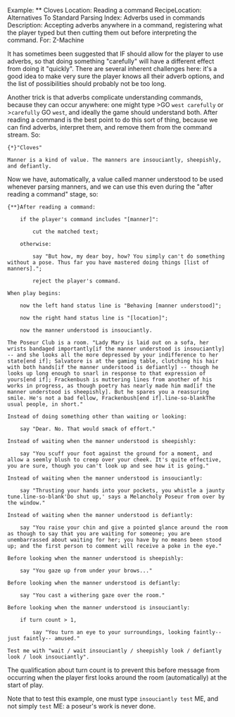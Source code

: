 Example: ** Cloves
Location: Reading a command
RecipeLocation: Alternatives To Standard Parsing
Index: Adverbs used in commands
Description: Accepting adverbs anywhere in a command, registering what the player typed but then cutting them out before interpreting the command.
For: Z-Machine

  
It has sometimes been suggested that IF should allow for the player to use adverbs, so that doing something "carefully" will have a different effect from doing it "quickly". There are several inherent challenges here: it's a good idea to make very sure the player knows all their adverb options, and the list of possibilities should probably not be too long.

  
Another trick is that adverbs complicate understanding commands, because they can occur anywhere: one might type >GO ``west carefully`` or >``carefully`` GO ``west``, and ideally the game should understand both. After reading a command is the best point to do this sort of thing, because we can find adverbs, interpret them, and remove them from the command stream. So:

  

``` inform7
{*}"Cloves"

Manner is a kind of value. The manners are insouciantly, sheepishly, and defiantly.
```

  
Now we have, automatically, a value called manner understood to be used whenever parsing manners, and we can use this even during the "after reading a command" stage, so:

  

``` inform7
{**}After reading a command:

	if the player's command includes "[manner]":

		cut the matched text;

	otherwise:

		say "But how, my dear boy, how? You simply can't do something without a pose. Thus far you have mastered doing things [list of manners].";

		reject the player's command.

When play begins:

	now the left hand status line is "Behaving [manner understood]";

	now the right hand status line is "[location]";

	now the manner understood is insouciantly.

The Poseur Club is a room. "Lady Mary is laid out on a sofa, her wrists bandaged importantly[if the manner understood is insouciantly] -- and she looks all the more depressed by your indifference to her state[end if]; Salvatore is at the gaming table, clutching his hair with both hands[if the manner understood is defiantly] -- though he looks up long enough to snarl in response to that expression of yours[end if]; Frackenbush is muttering lines from another of his works in progress, as though poetry has nearly made him mad[if the manner understood is sheepishly]. But he spares you a reassuring smile. He's not a bad fellow, Frackenbush[end if].line-so-blankThe usual people, in short."

Instead of doing something other than waiting or looking:

	say "Dear. No. That would smack of effort."

Instead of waiting when the manner understood is sheepishly:

	say "You scuff your foot against the ground for a moment, and allow a seemly blush to creep over your cheek. It's quite effective, you are sure, though you can't look up and see how it is going."

Instead of waiting when the manner understood is insouciantly:

	say "Thrusting your hands into your pockets, you whistle a jaunty tune.line-so-blank'Do shut up,' says a Melancholy Poseur from over by the window."

Instead of waiting when the manner understood is defiantly:

	say "You raise your chin and give a pointed glance around the room as though to say that you are waiting for someone; you are unembarrassed about waiting for her; you have by no means been stood up; and the first person to comment will receive a poke in the eye."

Before looking when the manner understood is sheepishly:

	say "You gaze up from under your brows..."

Before looking when the manner understood is defiantly:

	say "You cast a withering gaze over the room."

Before looking when the manner understood is insouciantly:

	if turn count > 1,

		say "You turn an eye to your surroundings, looking faintly-- just faintly-- amused."

Test me with "wait / wait insouciantly / sheepishly look / defiantly look / look insouciantly".
```

  
The qualification about turn count is to prevent this before message from occurring when the player first looks around the room (automatically) at the start of play.

  
Note that to test this example, one must type ``insouciantly test`` ME, and not simply ``test`` ME: a poseur's work is never done.

